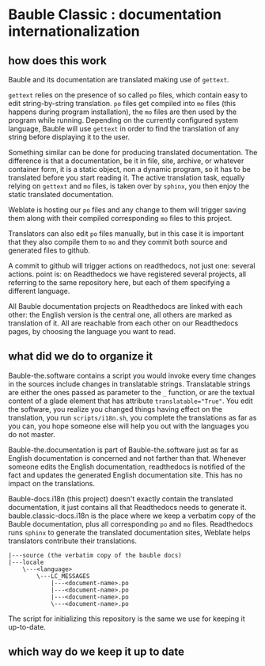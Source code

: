 # Bauble Classic : documentation internationalization

## how does this work

Bauble and its documentation are translated making use of ``gettext``.

``gettext`` relies on the presence of so called ``po`` files, which contain easy to edit string-by-string translation. ``po`` files get compiled into ``mo`` files (this happens during program installation), the ``mo`` files are then used by the program while running. Depending on the currently configured system language, Bauble will use ``gettext`` in order to find the translation of any string before displaying it to the user.

Something similar can be done for producing translated documentation. The difference is that a documentation, be it in file, site, archive, or whatever container form, it is a static object, non a dynamic program, so it has to be translated before you start reading it. The active translation task, equally relying on ``gettext`` and ``mo`` files, is taken over by ``sphinx``, you then enjoy the static translated documentation.

Weblate is hosting our ``po`` files and any change to them will trigger saving them along with their compiled corresponding ``mo`` files to this project.

Translators can also edit ``po`` files manually, but in this case it is important that they also compile them to ``mo`` and they commit both source and generated files to github.

A commit to github will trigger actions on readthedocs, not just one: several actions. point is: on Readthedocs we have registered several projects, all referring to the same repository here, but each of them specifying a different language.

All Bauble documentation projects on Readthedocs are linked with each other: the English version is the central one, all others are marked as translation of it. All are reachable from each other on our Readthedocs pages, by choosing the language you want to read.

## what did we do to organize it

Bauble-the.software contains a script you would invoke every time changes in the sources include changes in translatable strings. Translatable strings are either the ones passed as parameter to the ``_`` function, or are the textual content of a glade element that has attribute ``translatable="True"``. You edit the software, you realize you changed things having effect on the translation, you run ``scripts/i18n.sh``, you complete the translations as far as you can, you hope someone else will help you out with the languages you do not master.

Bauble-the.documentation is part of Bauble-the.software just as far as English documentation is concerned and not farther than that. Whenever someone edits the English documentation, readthedocs is notified of the fact and updates the generated English documentation site. This has no impact on the translations.

Bauble-docs.i18n (this project) doesn't exactly contain the translated documentation, it just contains all that Readthedocs needs to generate it. bauble.classic-docs.i18n is the place where we keep a verbatim copy of the Bauble documentation, plus all corresponding ``po`` and ``mo`` files. Readthedocs runs ``sphinx`` to generate the translated documentation sites, Weblate helps translators contribute their translations.

    |---source (the verbatim copy of the bauble docs)
    |---locale
        \---<language>
            \---LC_MESSAGES
                |---<document-name>.po
                |---<document-name>.po
                |---<document-name>.po
                \---<document-name>.po

The script for initializing this repository is the same we use for keeping it up-to-date.

## which way do we keep it up to date
